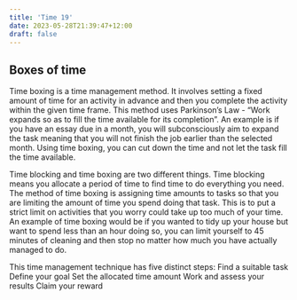 ```yaml
---
title: 'Time 19'
date: 2023-05-28T21:39:47+12:00
draft: false
---
```


## Boxes of time

Time boxing is a time management method. It involves setting a fixed amount of time for an activity in advance and then you complete the activity within the given time frame. This method uses Parkinson’s Law - “Work expands so as to fill the time available for its completion”. An example is if you have an essay due in a month, you will subconsciously aim to expand the task meaning that you will not finish the job earlier than the selected month. Using time boxing, you can cut down the time and not let the task fill the time available.

Time blocking and time boxing are two different things. Time blocking means you allocate a period of time to find time to do everything you need. The method of time boxing is assigning time amounts to tasks so that you are limiting the amount of time you spend doing that task. This is to put a strict limit on activities that you worry could take up too much of your time. An example of time boxing would be if you wanted to tidy up your house but want to spend less than an hour doing so, you can limit yourself to 45 minutes of cleaning and then stop no matter how much you have actually managed to do.

This time management technique has five distinct steps:
Find a suitable task
Define your goal
Set the allocated time amount
Work and assess your results
Claim your reward
